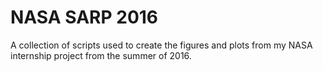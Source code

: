 # NASA SARP 2016
A collection of scripts used to create the figures and plots from my NASA internship project from the summer of 2016.
